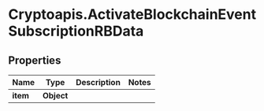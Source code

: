 # Cryptoapis.ActivateBlockchainEventSubscriptionRBData

## Properties

Name | Type | Description | Notes
------------ | ------------- | ------------- | -------------
**item** | **Object** |  | 


